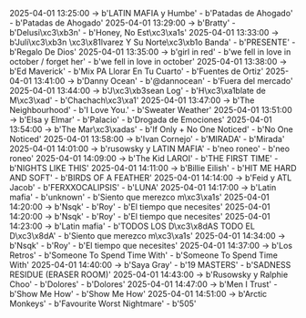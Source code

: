 2025-04-01 13:25:00 -> b'LATIN MAFIA y Humbe' - b'Patadas de Ahogado' - b'Patadas de Ahogado'
2025-04-01 13:29:00 -> b'Bratty' - b'Delusi\xc3\xb3n' - b'Honey, No Est\xc3\xa1s'
2025-04-01 13:33:00 -> b'Juli\xc3\xb3n \xc3\x81lvarez Y Su Norte\xc3\xb1o Banda' - b'PRESENTE' - b'Regalo De Dios'
2025-04-01 13:35:00 -> b'girl in red' - b'we fell in love in october / forget her' - b'we fell in love in october'
2025-04-01 13:38:00 -> b'Ed Maverick' - b'Mix PA Llorar En Tu Cuarto' - b'Fuentes de Ortiz'
2025-04-01 13:41:00 -> b'Danny Ocean' - b'@dannocean' - b'Fuera del mercado'
2025-04-01 13:44:00 -> b'J\xc3\xb3sean Log' - b'H\xc3\xa1blate de M\xc3\xad' - b'Chachach\xc3\xa1'
2025-04-01 13:47:00 -> b'The Neighbourhood' - b'I Love You.' - b'Sweater Weather'
2025-04-01 13:51:00 -> b'Elsa y Elmar' - b'Palacio' - b'Drogada de Emociones'
2025-04-01 13:54:00 -> b'The Mar\xc3\xadas' - b'If Only + No One Noticed' - b'No One Noticed'
2025-04-01 13:58:00 -> b'Ivan Cornejo' - b'MIRADA' - b'Mirada'
2025-04-01 14:01:00 -> b'rusowsky y LATIN MAFIA' - b'neo roneo' - b'neo roneo'
2025-04-01 14:09:00 -> b'The Kid LAROI' - b'THE FIRST TIME' - b'NIGHTS LIKE THIS'
2025-04-01 14:11:00 -> b'Billie Eilish' - b'HIT ME HARD AND SOFT' - b'BIRDS OF A FEATHER'
2025-04-01 14:14:00 -> b'Feid y ATL Jacob' - b'FERXXOCALIPSIS' - b'LUNA'
2025-04-01 14:17:00 -> b'Latin mafia' - b'unknown' - b'Siento que merezco m\xc3\xa1s'
2025-04-01 14:20:00 -> b'Nsqk' - b'Roy' - b'El tiempo que necesites'
2025-04-01 14:20:00 -> b'Nsqk' - b'Roy' - b'El tiempo que necesites'
2025-04-01 14:23:00 -> b'Latin mafia' - b'TODOS LOS D\xc3\x8dAS TODO EL D\xc3\x8dA' - b'Siento que merezco m\xc3\xa1s'
2025-04-01 14:34:00 -> b'Nsqk' - b'Roy' - b'El tiempo que necesites'
2025-04-01 14:37:00 -> b'Los Retros' - b'Someone To Spend Time With' - b'Someone To Spend Time With'
2025-04-01 14:40:00 -> b'Saya Gray' - b'19 MASTERS' - b'SADNESS RESIDUE (ERASER ROOM)'
2025-04-01 14:43:00 -> b'Rusowsky y Ralphie Choo' - b'Dolores' - b'Dolores'
2025-04-01 14:47:00 -> b'Men I Trust' - b'Show Me How' - b'Show Me How'
2025-04-01 14:51:00 -> b'Arctic Monkeys' - b'Favourite Worst Nightmare' - b'505'
